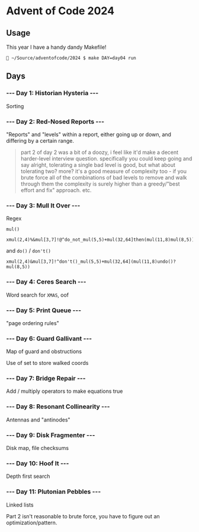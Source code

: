 # Advent of Code 2024

## Usage

This year I have a handy dandy Makefile!

```
🎵 ~/Source/adventofcode/2024 $ make DAY=day04 run
```

## Days

### --- Day 1: Historian Hysteria ---

Sorting

### --- Day 2: Red-Nosed Reports ---

"Reports" and "levels" within a report, either going up or down, and differing by a certain range.

> part 2 of day 2 was a bit of a doozy, i feel like it'd make a decent harder-level interview question. specifically you could keep going and say alright, tolerating a single bad level is good, but what about tolerating two? more? it's a good measure of complexity too - if you brute force all of the combinations of bad levels to remove and walk through them the complexity is surely higher than a greedy/"best effort and fix" approach. etc.

### --- Day 3: Mull It Over ---

Regex

`mul()`

```
xmul(2,4)%&mul[3,7]!@^do_not_mul(5,5)+mul(32,64]then(mul(11,8)mul(8,5))
```

and `do()` / `don't()`

```
xmul(2,4)&mul[3,7]!^don't()_mul(5,5)+mul(32,64](mul(11,8)undo()?mul(8,5))
```

### --- Day 4: Ceres Search ---

Word search for `XMAS`, oof

### --- Day 5: Print Queue ---

"page ordering rules"

### --- Day 6: Guard Gallivant ---

Map of guard and obstructions

Use of set to store walked coords

### --- Day 7: Bridge Repair ---

Add / multiply operators to make equations true

### --- Day 8: Resonant Collinearity ---

Antennas and "antinodes"

### --- Day 9: Disk Fragmenter ---

Disk map, file checksums

### --- Day 10: Hoof It ---

Depth first search

### --- Day 11: Plutonian Pebbles ---

Linked lists

Part 2 isn't reasonable to brute force, you have to figure out an optimization/pattern.

